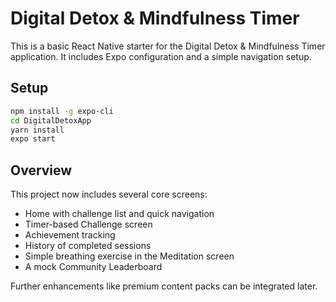 # Digital Detox & Mindfulness Timer

This is a basic React Native starter for the Digital Detox & Mindfulness Timer application. It includes Expo configuration and a simple navigation setup.

## Setup

```bash
npm install -g expo-cli
cd DigitalDetoxApp
yarn install
expo start
```

## Overview

This project now includes several core screens:

- Home with challenge list and quick navigation
- Timer-based Challenge screen
- Achievement tracking
- History of completed sessions
- Simple breathing exercise in the Meditation screen
- A mock Community Leaderboard

Further enhancements like premium content packs can be integrated later.
